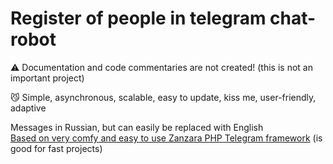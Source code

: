 # Register of people in telegram chat-robot

⚠️ Documentation and code commentaries are not created! (this is not an important project)

😼 Simple, asynchronous, scalable, easy to update, kiss me, user-friendly, adaptive

Messages in Russian, but can easily be replaced with English</br>
[Based on very comfy and easy to use Zanzara PHP Telegram framework](https://github.com/badfarm/zanzara) (is good for fast projects)
